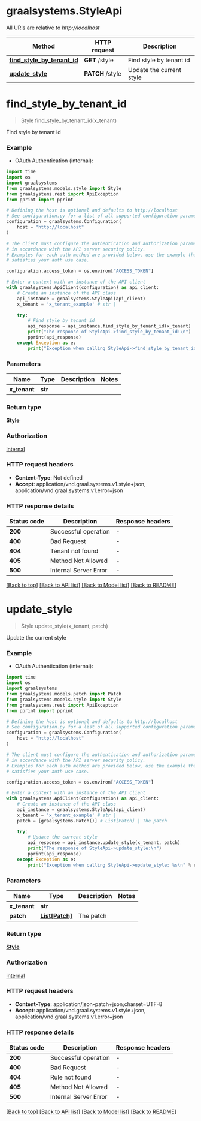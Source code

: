 # graalsystems.StyleApi

All URIs are relative to *http://localhost*

Method | HTTP request | Description
------------- | ------------- | -------------
[**find_style_by_tenant_id**](StyleApi.md#find_style_by_tenant_id) | **GET** /style | Find style by tenant id
[**update_style**](StyleApi.md#update_style) | **PATCH** /style | Update the current style


# **find_style_by_tenant_id**
> Style find_style_by_tenant_id(x_tenant)

Find style by tenant id

### Example

* OAuth Authentication (internal):

```python
import time
import os
import graalsystems
from graalsystems.models.style import Style
from graalsystems.rest import ApiException
from pprint import pprint

# Defining the host is optional and defaults to http://localhost
# See configuration.py for a list of all supported configuration parameters.
configuration = graalsystems.Configuration(
    host = "http://localhost"
)

# The client must configure the authentication and authorization parameters
# in accordance with the API server security policy.
# Examples for each auth method are provided below, use the example that
# satisfies your auth use case.

configuration.access_token = os.environ["ACCESS_TOKEN"]

# Enter a context with an instance of the API client
with graalsystems.ApiClient(configuration) as api_client:
    # Create an instance of the API class
    api_instance = graalsystems.StyleApi(api_client)
    x_tenant = 'x_tenant_example' # str | 

    try:
        # Find style by tenant id
        api_response = api_instance.find_style_by_tenant_id(x_tenant)
        print("The response of StyleApi->find_style_by_tenant_id:\n")
        pprint(api_response)
    except Exception as e:
        print("Exception when calling StyleApi->find_style_by_tenant_id: %s\n" % e)
```



### Parameters


Name | Type | Description  | Notes
------------- | ------------- | ------------- | -------------
 **x_tenant** | **str**|  | 

### Return type

[**Style**](Style.md)

### Authorization

[internal](../README.md#internal)

### HTTP request headers

 - **Content-Type**: Not defined
 - **Accept**: application/vnd.graal.systems.v1.style+json, application/vnd.graal.systems.v1.error+json

### HTTP response details

| Status code | Description | Response headers |
|-------------|-------------|------------------|
**200** | Successful operation |  -  |
**400** | Bad Request |  -  |
**404** | Tenant not found |  -  |
**405** | Method Not Allowed |  -  |
**500** | Internal Server Error |  -  |

[[Back to top]](#) [[Back to API list]](../README.md#documentation-for-api-endpoints) [[Back to Model list]](../README.md#documentation-for-models) [[Back to README]](../README.md)

# **update_style**
> Style update_style(x_tenant, patch)

Update the current style

### Example

* OAuth Authentication (internal):

```python
import time
import os
import graalsystems
from graalsystems.models.patch import Patch
from graalsystems.models.style import Style
from graalsystems.rest import ApiException
from pprint import pprint

# Defining the host is optional and defaults to http://localhost
# See configuration.py for a list of all supported configuration parameters.
configuration = graalsystems.Configuration(
    host = "http://localhost"
)

# The client must configure the authentication and authorization parameters
# in accordance with the API server security policy.
# Examples for each auth method are provided below, use the example that
# satisfies your auth use case.

configuration.access_token = os.environ["ACCESS_TOKEN"]

# Enter a context with an instance of the API client
with graalsystems.ApiClient(configuration) as api_client:
    # Create an instance of the API class
    api_instance = graalsystems.StyleApi(api_client)
    x_tenant = 'x_tenant_example' # str | 
    patch = [graalsystems.Patch()] # List[Patch] | The patch

    try:
        # Update the current style
        api_response = api_instance.update_style(x_tenant, patch)
        print("The response of StyleApi->update_style:\n")
        pprint(api_response)
    except Exception as e:
        print("Exception when calling StyleApi->update_style: %s\n" % e)
```



### Parameters


Name | Type | Description  | Notes
------------- | ------------- | ------------- | -------------
 **x_tenant** | **str**|  | 
 **patch** | [**List[Patch]**](Patch.md)| The patch | 

### Return type

[**Style**](Style.md)

### Authorization

[internal](../README.md#internal)

### HTTP request headers

 - **Content-Type**: application/json-patch+json;charset=UTF-8
 - **Accept**: application/vnd.graal.systems.v1.style+json, application/vnd.graal.systems.v1.error+json

### HTTP response details

| Status code | Description | Response headers |
|-------------|-------------|------------------|
**200** | Successful operation |  -  |
**400** | Bad Request |  -  |
**404** | Rule not found |  -  |
**405** | Method Not Allowed |  -  |
**500** | Internal Server Error |  -  |

[[Back to top]](#) [[Back to API list]](../README.md#documentation-for-api-endpoints) [[Back to Model list]](../README.md#documentation-for-models) [[Back to README]](../README.md)

